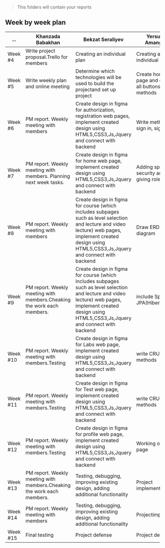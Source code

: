 > This folders will contain your reports
## Week by week plan
|...|Khanzada Babakhan|Bekzat Seraliyev|Yersultan Amangeldi|
|---|---|---|---|
|Week #4|Write project proposal.Trello for members|Creating an individual plan|Creating an individual plan|
|Week #5|Write weekly plan and online meeting|Determine which technologies will be used to build the projectand set up project|Create home web page and connect all buttons to get methods|
|Week #6|PM report. Weekly meeting with members|Create design in figma for authorization, registration web pages, implement created design using HTML5,CSS3,Js,Jquery and connect with backend|Write methods of sign in, sign up|
|Week #7|PM report. Weekly meeting with members. Planning next week tasks.|Create design in figma for home web page, implement created design using HTML5,CSS3,Js,Jquery and connect with backend|Adding spring security and giving roles|
|Week #8|PM report. Weekly meeting with members|Create design in figma for course (which includes subpages such as level selection and lecture and video lecture) web pages, implement created design using HTML5,CSS3,Js,Jquery and connect with backend|Draw ERD diagram|
|Week #9|PM report. Weekly meeting with members.Cheaking the work each members.|Create design in figma for course (which includes subpages such as level selection and lecture and video lecture) web pages, implement created design using HTML5,CSS3,Js,Jquery and connect with backend|include Spring JPA(Hibernate)|
|Week #10|PM report. Weekly meeting with members.Testing|Create design in figma for Labs web page, implement created design using HTML5,CSS3,Js,Jquery and connect with backend|write CRUD methods|
|Week #11|PM report. Weekly meeting with members.Testing|Create design in figma for Test web page, implement created design using HTML5,CSS3,Js,Jquery and connect with backend|write CRUD methods|
|Week #12|PM report. Weekly meeting with members.Testing|Create design in figma for profile web page, implement created design using HTML5,CSS3,Js,Jquery and connect with backend|Working on other page|
|Week #13|PM report. Weekly meeting with members.Cheaking the work each members.|Testing, debugging, improving existing design, adding additional functionality|Project implements|
|Week #14|PM report. Weekly meeting with members|Testing, debugging, improving existing design, adding additional functionality|Projectimplements|
|Week #15|Final testing|Project defense|Project defense|
